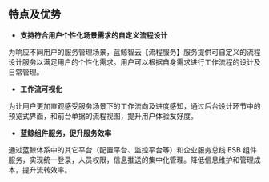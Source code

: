 ## 特点及优势

-   **支持符合用户个性化场景需求的自定义流程设计**

为响应不同用户的服务管理场景，蓝鲸智云【流程服务】服务提供可自定义的流程设计服务以满足用户的个性化需求。用户可以根据自身需求进行工作流程的设计及日常管理。

-   **工作流可视化**

为让用户更加直观感受服务场景下的工作流向及进度感知，通过后台设计环节中的预览式界面，和前台单据的流程视图，提升用户体验友好度。

-   **蓝鲸组件服务，促升服务效率**

通过蓝鲸体系中的其它平台（配置平台、监控平台等）和企业服务总线 ESB 组件服务，实现统一登录，人员权限，信息推送的集中化管理。降低信息维护和管理成本，提升流转效率。
